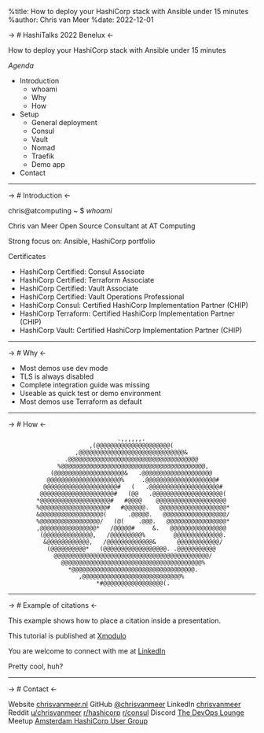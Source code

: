 %title: How to deploy your HashiCorp stack with Ansible under 15 minutes
%author: Chris van Meer
%date: 2022-12-01

-> # HashiTalks 2022 Benelux <-

How to deploy your HashiCorp stack with Ansible under 15 minutes

*_Agenda_*

* Introduction
    * whoami
    * Why
    * How
* Setup
    * General deployment
    * Consul
    * Vault
    * Nomad
    * Traefik
    * Demo app
* Contact

-------------------------------------------------

-> # Introduction <-

chris@atcomputing ~ $ *whoami*

Chris van Meer
Open Source Consultant at AT Computing

Strong focus on:
Ansible, HashiCorp portfolio

Certificates
* HashiCorp Certified: Consul Associate
* HashiCorp Certified: Terraform Associate
* HashiCorp Certified: Vault Associate
* HashiCorp Certified: Vault Operations Professional
* HashiCorp Consul: Certified HashiCorp Implementation Partner (CHIP)
* HashiCorp Terraform: Certified HashiCorp Implementation Partner (CHIP)
* HashiCorp Vault: Certified HashiCorp Implementation Partner (CHIP)

-------------------------------------------------

-> # Why <-

* Most demos use dev mode
* TLS is always disabled
* Complete integration guide was missing
* Useable as quick test or demo environment
* Most demos use Terraform as default

-------------------------------------------------

-> # How <-

```
                               .,,,,,,.                          
                       ,(@@@@@@@@@@@@@@@@@@@@@(                  
                   ,@@@@@@@@@@@@@@@@@@@@@@@@@@@@@@&              
                .@@@@@@@@@@@@@@@@@@@@@@@@@@@@@@@@@@@@@           
              %@@@@@@@@@@@@@@@@@@@@@@@@@@@@@@@@@@@@@@@@@,        
            (@@@@@@@@@@@@@@@@@@@@&   .@@@@@@@@@@@@@@@@@@@@       
           @@@@@@@@@@@@@@@@@@@@@%     .@@@@@@@@@@@@@@@@@@@@#     
          @@@@@@@@@@@@@@@@@@@@@#   (   .@@@@@@@@@@@@@@@@@@@@#    
         @@@@@@@@@@@@@@@@@@@@@#   (@@   .@@@@@@@@@@@@@@@@@@@@(   
        *@@@@@@@@@@@@@@@@@@@@#   #@@@@    @@@@@@@@@@@@@@@@@@@@   
        %@@@@@@@@@@@@@@@@@@@#   #@@@@@@.   @@@@@@@@@@@@@@@@@@@*  
        &@@@@@@@@@@@@@@@@@@(      .@@@@@.   @@@@@@@@@@@@@@@@@@/  
        %@@@@@@@@@@@@@@@@@/   (@(    .@@@.   @@@@@@@@@@@@@@@@@*  
        ,@@@@@@@@@@@@@@@@*   /@@@@@#     &.   @@@@@@@@@@@@@@@@   
         (@@@@@@@@@@@@@@,   /@@@@@@@@@%        @@@@@@@@@@@@@@.   
          &@@@@@@@@@@@@,   /@@@@@@@@@@@@@&      @@@@@@@@@@@@/    
           (@@@@@@@@@@*   (@@@@@@@@@@@@@@@@@@. .@@@@@@@@@@@      
             @@@@@@@@@@@@@@@@@@@@@@@@@@@@@@@@@@@@@@@@@@@@/       
               @@@@@@@@@@@@@@@@@@@@@@@@@@@@@@@@@@@@@@@@%         
                 *@@@@@@@@@@@@@@@@@@@@@@@@@@@@@@@@@@@.           
                    ,@@@@@@@@@@@@@@@@@@@@@@@@@@@@%               
                         *#@@@@@@@@@@@@@@@@@(.                   
```

-------------------------------------------------

-> # Example of citations <-

This example shows how to place a citation inside a presentation.

This tutorial is published at [Xmodulo](http://xmodulo.com)

You are welcome to connect with me at [LinkedIn](http://www.linkedin.com/in/xmodulo)

Pretty cool, huh?

-------------------------------------------------

-> # Contact <-

Website     [chrisvanmeer.nl](https://chrisvanmeer.nl)
GitHub      [@chrisvanmeer](https://github.com/chrisvanmeer)
LinkedIn    [chrisvanmeer](https://linkedin.com/in/chrisvanmeer)
Reddit      [u/chrisvanmeer](https://www.reddit.com/user/ChrisVanMeer)
            [r/hashicorp](https://www.reddit.com/r/hashicorp/)
            [r/consul](https://www.reddit.com/r/consul/)
Discord     [The DevOps Lounge](https://discord.gg/devopslounge)
Meetup      [Amsterdam HashiCorp User Group](https://www.meetup.com/nl-NL/amsterdam-hashicorp-user-group/)
